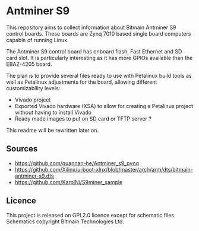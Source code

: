Antminer S9
===========

This repository aims to collect information about Bitmain Antminer S9 control boards. These boards are Zynq 7010 based single board computers capable of running Linux.

The Antminer S9 control board has onboard flash, Fast Ethernet and SD card slot. It is particularly interesting as it has more GPIOs available than the EBAZ-4205 board.

The plan is to provide several files ready to use with Petalinux build tools as well as Petalinux adjustments for the board, allowing different customizability levels:

* Vivado project
* Exported Vivado hardware (XSA) to allow for creating a Petalinux project without having to install Vivado
* Ready made images to put on SD card or TFTP server ?

This readme will be rewritten later on.

Sources
--------

* https://github.com/guannan-he/Antminer_s9_pynq
* https://github.com/Xilinx/u-boot-xlnx/blob/master/arch/arm/dts/bitmain-antminer-s9.dts
* https://github.com/KarolNi/S9miner_sample

Licence
-------

This project is released on GPL2.0 licence except for schematic files. Schematics copyright Bitmain Technologies Ltd.